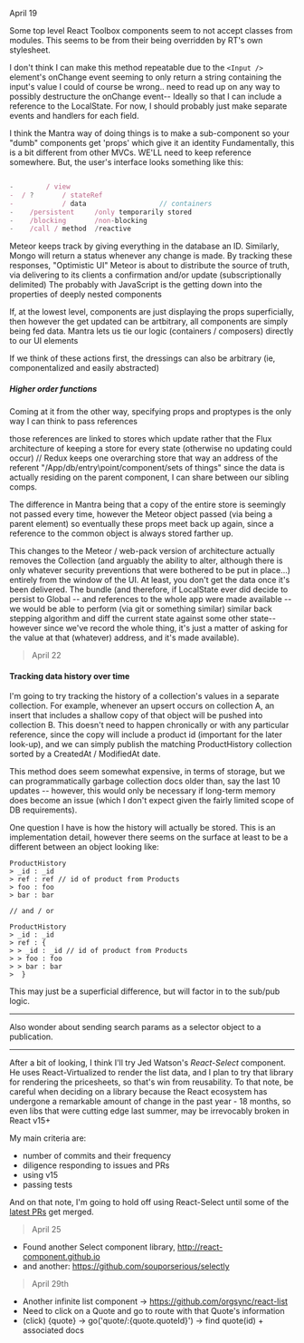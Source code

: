April 19

Some top level React Toolbox components seem to not accept classes from modules.
This seems to be from their being overridden by RT's own stylesheet.

I don't think I can make this method repeatable due to the ``<Input />`` element's
onChange event seeming to only return a string containing the input's value
I could of course be wrong.. need to read up on any way to possibly destructure
the onChange event-- Ideally so that I can include a reference to the LocalState.
For now, I should probably just make separate events and handlers for each field.

I think the Mantra way of doing things is to make a sub-component
so your "dumb" components get 'props' which give it an identity
Fundamentally, this is a bit different from other MVCs. WE'LL need
to keep reference somewhere. But, the user's interface looks something
like this:

```js

-        / view
-  / ?       / stateRef
-            / data                  // containers
-    /persistent     /only temporarily stored
-    /blocking       /non-blocking
-    /call / method  /reactive
```


Meteor keeps track by giving everything in the database
an ID. Similarly, Mongo will return a status whenever any
change is made. By tracking these responses, "Optimistic UI"
Meteor is about to distribute the source of truth, via delivering
to its clients a confirmation and/or update (subscriptionally delimited)
The probably with JavaScript is the getting down into the properties of
deeply nested components

If, at the lowest level, components are just displaying the props
superficially, then however the get updated can be artbitrary,
all components are simply being fed data.
Mantra lets us tie our logic (containers / composers) directly
to our UI elements

If we think of these actions first, the dressings can also be
arbitrary (ie, componentalized and easily abstracted)


##### Higher order functions


Coming at it from the other way, specifying props and proptypes
is the only way I can think to pass references

those references are linked to stores which update
rather that the Flux architecture of keeping a store for every state
(otherwise no updating could occur) // Redux keeps one overarching store
that way an address of the referent "/App/db/entry\point/component/sets of things"
since the data is actually residing on the parent component, I can share
between our sibling comps.

The difference in Mantra being that a copy of the entire store is seemingly
not passed every time, however the Meteor object passed (via being a parent element)
so eventually these props meet back up again, since a reference to the common object
is always stored farther up.

This changes to the Meteor / web-pack version of architecture actually
removes the Collection (and arguably the ability to alter, although
there is only whatever security preventions that were bothered to be
put in place...) entirely from the window of the UI. At least, you don't
get the data once it's been delivered. The bundle (and therefore, if
LocalState ever did decide to persist to Global -- and references to the
whole app were made available -- we would be able to perform (via git
or something similar) similar back stepping algorithm and diff
the current state against some other state-- however since we've record the
whole thing, it's just a matter of asking for the value at that (whatever)
address, and it's made available).



> April 22

#### Tracking data history over time

I'm going to try tracking the history of a collection's values in a separate collection. For example, whenever an upsert occurs on collection A, an insert that includes a shallow copy of that object will be pushed into collection B. This doesn't need to happen chronically or with any particular reference, since the copy will include a product id (important for the later look-up), and we can simply publish the matching ProductHistory collection sorted by a CreatedAt / ModifiedAt date.

This method does seem somewhat expensive, in terms of storage, but we can programmatically garbage collection docs older than, say the last 10 updates -- however, this would only be necessary if long-term memory does become an issue (which I don't expect given the fairly limited scope of DB requirements).

One question I have is how the history will actually be stored. This is an implementation detail, however there seems on the surface at least to be a different between an object looking like:

```
ProductHistory
> _id : _id
> ref : ref // id of product from Products
> foo : foo
> bar : bar

// and / or

ProductHistory
> _id : _id
> ref : {
> > _id : _id // id of product from Products
> > foo : foo
> > bar : bar
>  }

```

This may just be a superficial difference, but will factor in to the sub/pub logic.

- - - - - - - - - - - - - - - -

Also wonder about sending search params as a selector object to a publication.

- - - - - - - - - - - - - - - -

After a bit of looking, I think I'll try Jed Watson's *React-Select* component.
He uses React-Virtualized to render the list data, and I plan to try that library
for rendering the pricesheets, so that's win from reusability. To that note,
be careful when deciding on a library because the React ecosystem has undergone
a remarkable amount of change in the past year - 18 months, so even libs that
were cutting edge last summer, may be irrevocably broken in React v15+

My main criteria are:
- number of commits and their frequency
- diligence responding to issues and PRs
- using v15
- passing tests

And on that note, I'm going to hold off using React-Select until some of the
[latest PRs](https://github.com/JedWatson/react-select/pulls) get merged.

> April 25

- Found another Select component library, http://react-component.github.io
- and another: https://github.com/souporserious/selectly

> April 29th

- Another infinite list component -> https://github.com/orgsync/react-list
- Need to click on a Quote and go to route with that Quote's information
- (click) {quote} -> go('quote/:{quote.quoteId}') -> find quote(id) + associated docs
